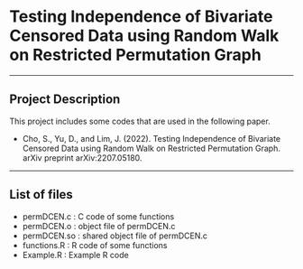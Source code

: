 # Testing Independence of Bivariate Censored Data using Random Walk on Restricted Permutation Graph
----------------------------------------------------------------------------------------------------
## Project Description
This project includes some codes that are used in the following paper.
- Cho, S., Yu, D., and Lim, J. (2022). Testing Independence of Bivariate Censored Data using Random Walk on Restricted Permutation Graph. arXiv preprint arXiv:2207.05180.
----------------------------------------------------------------------------------------------------
## List of files
- permDCEN.c : C code of some functions
- permDCEN.o : object file of permDCEN.c
- permDCEN.so : shared object file of permDCEN.c
- functions.R : R code of some functions
- Example.R : Example R code

